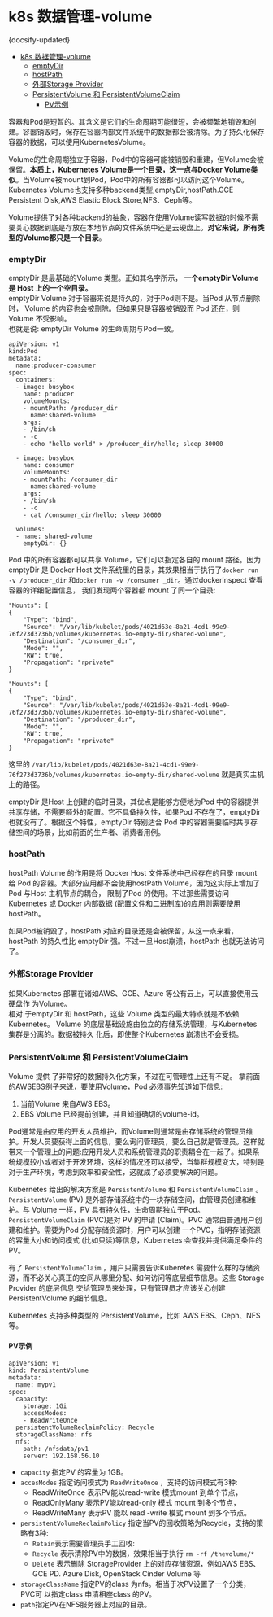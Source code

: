 # k8s 数据管理-volume
{docsify-updated}
- [k8s 数据管理-volume](#k8s-数据管理-volume)
  - [emptyDir](#emptydir)
  - [hostPath](#hostpath)
  - [外部Storage Provider](#外部storage-provider)
  - [PersistentVolume 和 PersistentVolumeClaim](#persistentvolume-和-persistentvolumeclaim)
    - [PV示例](#pv示例)


容器和Pod是短暂的。其含义是它们的生命周期可能很短，会被频繁地销毁和创建。容器销毁时，保存在容器内部文件系统中的数据都会被清除。为了持久化保存容器的数据，可以使用KubernetesVolume。

Volume的生命周期独立于容器，Pod中的容器可能被销毁和重建，但Volume会被保留。**本质上，Kubernetes Volume是一个目录，这一点与Docker Volume类似**。当Volume被mount到Pod，Pod中的所有容器都可以访问这个Volume。Kubernetes Volume也支持多种backend类型,emptyDir,hostPath.GCE Persistent Disk,AWS Elastic Block Store,NFS、Ceph等。

Volume提供了对各种backend的抽象，容器在使用Volume读写数据的时候不需要关心数据到底是存放在本地节点的文件系统中还是云硬盘上。**对它来说，所有类型的Volume都只是一个目录**。

### emptyDir
emptyDir 是最基础的Volume 类型。正如其名字所示， **一个emptyDir Volume 是 Host 上的一个空目录。**  
emptyDir Volume 对于容器来说是持久的，对于Pod则不是。当Pod 从节点删除时， Volume 的内容也会被删除。但如果只是容器被销毁而 Pod 还在，则 Volume 不受影响。   
也就是说: emptyDir Volume 的生命周期与Pod一致。

```
apiVersion: v1 
kind:Pod 
metadata:
  name:producer-consumer 
spec:
  containers:
  - image: busybox
    name: producer 
    volumeMounts:
    - mountPath: /producer_dir 
      name:shared-volume
    args:
    - /bin/sh
    - -c
    - echo "hello world" > /producer_dir/hello; sleep 30000

  - image: busybox
    name: consumer 
    volumeMounts:
    - mountPath: /consumer_dir 
      name:shared-volume
    args:
    - /bin/sh
    - -c
    - cat /consumer_dir/hello; sleep 30000
  
  volumes:
  - name: shared-volume
    emptyDir: {}
```

Pod 中的所有容器都可以共享 Volume，它们可以指定各自的 mount 路径。因为emptyDir 是 Docker Host 文件系统里的目录，其效果相当于执行了`docker run -v /producer_dir` 和`docker run -v /consumer _dir`。通过dockerinspect 查看容器的详细配置信息， 我们发现两个容器都 mount 了同一个目录:
```
"Mounts": [
{
    "Type": "bind",
    "Source": "/var/lib/kubelet/pods/4021d63e-8a21-4cd1-99e9-76f273d3736b/volumes/kubernetes.io~empty-dir/shared-volume",
    "Destination": "/consumer_dir",
    "Mode": "",
    "RW": true,
    "Propagation": "rprivate"
}

"Mounts": [
{
    "Type": "bind",
    "Source": "/var/lib/kubelet/pods/4021d63e-8a21-4cd1-99e9-76f273d3736b/volumes/kubernetes.io~empty-dir/shared-volume",
    "Destination": "/producer_dir",
    "Mode": "",
    "RW": true,
    "Propagation": "rprivate"
}
```
这里的 `/var/lib/kubelet/pods/4021d63e-8a21-4cd1-99e9-76f273d3736b/volumes/kubernetes.io~empty-dir/shared-volume` 就是真实主机上的路径。

emptyDir 是Host 上创建的临时目录，其优点是能够方便地为Pod 中的容器提供共享存储，不需要额外的配置。它不具备持久性，如果Pod 不存在了，emptyDir 也就没有了。根据这个特性，emptyDir 特别适合 Pod 中的容器需要临时共享存储空间的场景，比如前面的生产者、消费者用例。

### hostPath
hostPath Volume 的作用是将 Docker Host 文件系统中己经存在的目录 mount 给 Pod 的容器。大部分应用都不会使用hostPath Volume，因为这实际上增加了Pod 与Host 主机节点的耦合， 限制了Pod 的使用。不过那些需要访问 Kubernetes 或 Docker 内部数据 (配置文件和二进制库)的应用则需要使用 hostPath。

如果Pod被销毁了，hostPath 对应的目录还是会被保留，从这一点来看，hostPath 的持久性比 emptyDir 强。不过一旦Host崩溃，hostPath 也就无法访问了。

### 外部Storage Provider
如果Kubernetes 部署在诸如AWS、GCE、Azure 等公有云上，可以直接使用云硬盘作 为Volume。  
相对 于emptyDir 和 hostPath，这些 Volume 类型的最大特点就是不依赖 Kubernetes。 Volume 的底层基础设施由独立的存储系统管理，与Kubernetes 集群是分离的。数据被持久 化后，即使整个Kubernetes 崩溃也不会受损。

### PersistentVolume 和 PersistentVolumeClaim
Volume 提供 了非常好的数据持久化方案，不过在可管理性上还有不足。 拿前面的AWSEBS例子来说，要使用Volume，Pod 必须事先知道如下信息: 
1. 当前Volume 来自AWS EBS。
2. EBS Volume 已经提前创建，并且知道确切的volume-id。

Pod通常是由应用的开发人员维护，而Volume则通常是由存储系统的管理员维护。开发人员要获得上面的信息，要么询问管理员，要么自己就是管理员。这样就带来一个管理上的问题:应用开发人员和系统管理员的职责耦合在一起了。如果系统规模较小或者对于开发环境，这样的情况还可以接受，当集群规模变大，特别是对于生产环境，考虑到效率和安全性，这就成了必须要解决的问题。

Kubernetes 给出的解决方案是 `PersistentVolume` 和 `PersistentVolumeClaim` 。  
`PersistentVolume` (PV) 是外部存储系统中的一块存储空间，由管理员创建和维护。与 Volume 一样，PV 具有持久性，生命周期独立于Pod。  
`PersistentVolumeClaim` (PVC)是对 PV 的申请 (Claim)。PVC 通常由普通用户创建和维护。需要为Pod 分配存储资源时，用户可以创建 一个PVC，指明存储资源的容量大小和访问模式 (比如只读)等信息，Kubernetes 会查找并提供满足条件的 PV。 

有了 `PersistentVolumeClaim` ，用户只需要告诉Kuberetes 需要什么样的存储资源，而不必关心真正的空间从哪里分配、如何访问等底层细节信息。这些 Storage Provider 的底层信息 交给管理员来处理，只有管理员才应该关心创建 PersistentVolume 的细节信息。

Kubernetes 支持多种类型的 PersistentVolume，比如 AWS EBS、Ceph、NFS 等。

#### PV示例
```
apiVersion: v1
kind: PersistentVolume
metadata:
  name: mypv1
spec:
  capacity:
    storage: 1Gi
    accessModes: 
    - ReadWriteOnce
  persistentVolumeReclaimPolicy: Recycle 
  storageClassName: nfs
  nfs:
    path: /nfsdata/pv1
    server: 192.168.56.10
```
+ `capacity` 指定PV 的容量为 1GB。
+ `accesModes` 指定访问模式为 `ReadWriteOnce` ，支持的访问模式有3种:
  + ReadWriteOnce 表示PV能以read-write 模式mount 到单个节点，
  + ReadOnlyMany 表示PV能以read-only 模式 mount 到多个节点，
  + ReadWriteMany 表示PV 能以 read -write 模式 mount 到多个节点。 
+ `persistentVolumeReclaimPolicy` 指定当PV的回收策略为Recycle，支持的策略有3种:
  + `Retain`表示需要管理员手工回收:
  + `Recycle` 表示清除PV中的数据，效果相当于执行 `rm -rf /thevolume/*`
  + `Delete` 表示删除 StorageProvider 上的对应存储资源，例如AWS EBS、GCE PD. Azure Disk, OpenStack Cinder Volume 等
+ `storageClassName` 指定PV的class 为nfs。相当于次PV设置了一个分类，PVC可 以指定class 申清相座class 的PV。
+ `path`指定PV在NFS服务器上对应的目录。